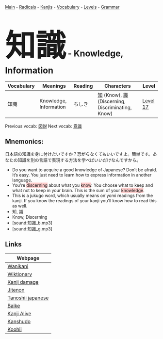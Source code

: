 <style> bigfont {font-size: 100px}</style>
[Main](../README.md) -
[Radicals](../radicals.md) -
[Kanjis](../kanjis.md) -
[Vocabulary](../vocabulary.md) -
[Levels](../levels.md) -
[Grammar](../grammar.md)
# <bigfont> 知識</bigfont> - Knowledge, Information 

| Vocabulary | Meanings | Reading | Characters | Level |
| --- | --- | --- | --- | --- |
| 知識 | Knowledge, Information | ちしき |  [知](../kanjis/知.md) (Know), [識](../kanjis/識.md) (Discerning, Discriminating, Know) | [Level 17](../levels/wk_level17.md) |

Previous vocab: [図説](図説.md) Next vocab: [意識](意識.md) 

## Mnemonics:
日本語の知識を身に付けたいですか？恐がらなくてもいいですよ。簡単です。あなたの知識を別の言語で表現する方法を学べばいいだけなんですから。
* Do you want to acquire a good knowledge of Japanese? Don’t be afraid. It’s easy. You just need to learn how to express information in another language.
* You're <span style="background-color:#ffcccb"> discerning</span> about what you <span style="background-color:#ffcccb"> know</span>. You choose what to keep and what not to keep in your brain. This is the sum of your <span style="background-color:#ffcccb"> knowledge</span>.
* This is a jukugo word, which usually means on'yomi readings from the kanji. If you know the readings of your kanji you'll know how to read this as well.
* 知, 識
* Know, Discerning
* [sound:知識_b.mp3]
* [sound:知識_g.mp3]


## Links 

| Webpage |
| --- |
| [Wanikani          ](https://www.wanikani.com/kanji/知識) |
| [Wiktionary        ](https://en.wiktionary.org/wiki/知識) |
| [Kanji damage      ](http://www.kanjidamage.com/kanji/search?utf8=✓&q=知識) |
| [Jitenon           ](https://jitenon.com/kanji/知識) |
| [Tanoshii japanese ](https://www.tanoshiijapanese.com/dictionary/kanji.cfm?k=知識) |
| [Baike             ](https://baike.baidu.com/item/知識) |
| [Kanji Alive       ](https://app.kanjialive.com/知識) |
| [Kanshudo          ](https://www.kanshudo.com/searchmn?q=知識) |
| [Koohii            ](https://kanji.koohii.com/study/kanji/知識) |
